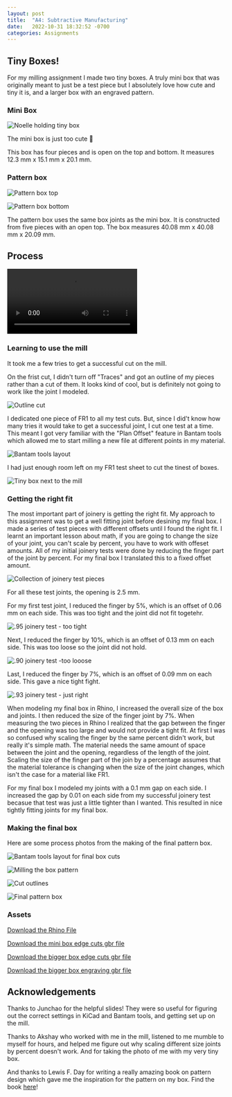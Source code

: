 ```yaml
---
layout: post
title:  "A4: Subtractive Manufacturing"
date:   2022-10-31 18:32:52 -0700
categories: Assignments
---
```


## Tiny Boxes! 

For my milling assignment I made two tiny boxes. A truly mini box that was originally meant to just be a test piece but I absolutely love how cute and tiny it is, and a larger box with an engraved pattern. 

### Mini Box

![Noelle holding tiny box](/Digital-Fabrication/assets/images/A4-03.jpeg)

The mini box is just too cute 🤩

This box has four pieces and is open on the top and bottom. It measures 12.3 mm x 15.1 mm x 20.1 mm. 

### Pattern box

![Pattern box top](/Digital-Fabrication/assets/images/A4-01.jpeg)

![Pattern box bottom](/Digital-Fabrication/assets/images/A4-02.jpeg)

The pattern box uses the same box joints as the mini box. It is constructed from five pieces with an open top. The box measures 40.08 mm x 40.08 mm x 20.09 mm. 

## Process

![Video of milling tiny box](/Digital-Fabrication/assets/images/A4-05.MOV)

### Learning to use the mill

It took me a few tries to get a successful cut on the mill. 

On the frist cut, I didn't turn off "Traces" and got an outline of my pieces rather than a cut of them. It looks kind of cool, but is definitely not going to work like the joint I modeled. 

![Outline cut](/Digital-Fabrication/assets/images/A4-11.jpeg)

I dedicated one piece of FR1 to all my test cuts. But, since I did't know how many tries it would take to get a successful joint, I cut one test at a time. This meant I got very familiar with the "Plan Offset" feature in Bantam tools which allowed me to start milling a new file at different points in my material. 

![Bantam tools layout](/Digital-Fabrication/assets/images/A4-13.png)

I had just enough room left on my FR1 test sheet to cut the tinest of boxes. 

![Tiny box next to the mill](/Digital-Fabrication/assets/images/A4-04.jpeg)


### Getting the right fit

The most important part of joinery is getting the right fit. My approach to this assignment was to get a well fitting joint before desining my final box. I made a series of test pieces with different offsets until I found the right fit. I learnt an important lesson about math, if you are going to change the size of your joint, you can't scale by percent, you have to work with offeset amounts. All of my initial joinery tests were done by reducing the finger part of the joint by percent. For my final box I translated this to a fixed offset amount.

![Collection of joinery test pieces](/Digital-Fabrication/assets/images/A4-07.jpeg)

For all these test joints, the opening is 2.5 mm. 

For my first test joint, I reduced the finger by 5%, which is an offset of 0.06 mm on each side. This was too tight and the joint did not fit togetehr. 

![.95 joinery test - too tight](/Digital-Fabrication/assets/images/A4-08.jpeg)

Next, I reduced the finger by 10%, which is an offset of 0.13 mm on each side. This was too loose so the joint did not hold. 

![.90 joinery test -too looose](/Digital-Fabrication/assets/images/A4-09.jpeg)

Last, I reduced the finger by 7%, which is an offset of 0.09 mm on each side. This gave a nice tight fight.

![.93 joinery test - just right](/Digital-Fabrication/assets/images/A4-10.jpeg)

When modeling my final box in Rhino, I increased the overall size of the box and joints. I then reduced the size of the finger joint by 7%. When measuring the two pieces in Rhino I realized that the gap between the finger and the opening was too large and would not provide a tight fit. At first I was so confused why scaling the finger by the same percent didn't work, but really it's simple math. The material needs the same amount of space between the joint and the opening, regardless of the length of the joint. Scaling the size of the finger part of the join by a percentage assumes that the material tolerance is changing when the size of the joint changes, which isn't the case for a material like FR1. 

For my final box I modeled my joints with a 0.1 mm gap on each side. I increased the gap by 0.01 on each side from my successful joinery test becasue that test was just a little tighter than I wanted. This resulted in nice tightly fitting joints for my final box. 

### Making the final box

Here are some process photos from the making of the final pattern box. 

![Bantam tools layout for final box cuts](/Digital-Fabrication/assets/images/A4-15.png)

![Milling the box pattern](/Digital-Fabrication/assets/images/A4-14.jpeg)

![Cut outlines](/Digital-Fabrication/assets/images/A4-12.jpeg)

![Final pattern box](/Digital-Fabrication/assets/images/A4-16.jpeg)

### Assets
[Download the Rhino File](/Digital-Fabrication/assets/files/A4.3dm)

[Download the mini box edge cuts gbr file](/Digital-Fabrication/assets/files/Mini-Box-Edge_Cuts.gbr)

[Download the bigger box edge cuts gbr file](/Digital-Fabrication/assets/files/Bigger-Box-Edge_Cuts.gbr)

[Download the bigger box engraving gbr file](/Digital-Fabrication/assets/files/Bigger-Box-User_Drawings.gbr)


## Acknowledgements

Thanks to Junchao for the helpful slides! They were so useful for figuring out the correct settings in KiCad and Bantam tools, and getting set up on the mill. 

Thanks to Akshay who worked with me in the mill, listened to me mumble to myself for hours, and helped me figure out why scaling different size joints by percent doesn't work. And for taking the photo of me with my very tiny box. 

And thanks to Lewis F. Day for writing a really amazing book on pattern design which gave me the inspiration for the pattern on my box. Find the book [here](https://www.amazon.com/Pattern-Design-Dover-Art-Instruction/dp/0486407098/ref=asc_df_0486407098/?tag=hyprod-20&linkCode=df0&hvadid=312050264297&hvpos=&hvnetw=g&hvrand=7649766807336243594&hvpone=&hvptwo=&hvqmt=&hvdev=c&hvdvcmdl=&hvlocint=&hvlocphy=9033309&hvtargid=pla-433949118921&psc=1&tag=&ref=&adgrpid=61316180559&hvpone=&hvptwo=&hvadid=312050264297&hvpos=&hvnetw=g&hvrand=7649766807336243594&hvqmt=&hvdev=c&hvdvcmdl=&hvlocint=&hvlocphy=9033309&hvtargid=pla-433949118921)!

